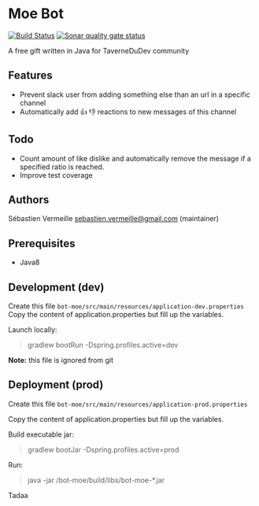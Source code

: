Moe Bot
============================================

[![Build Status](https://travis-ci.org/TaverneDuDev/MoeBot.svg?branch=master)](https://travis-ci.org/TaverneDuDev/MoeBot)
[![Sonar quality gate status](https://sonarcloud.io/api/badges/gate?key=fr.tavernedudev:bot-moe)](https://sonarcloud.io/dashboard?id=fr.tavernedudev%3Abot-moe)




A free gift written in Java for TaverneDuDev community

## Features

* Prevent slack user from adding something else than an url in a
specific channel
* Automatically add :+1: :-1: reactions to new messages of this channel

## Todo

* Count amount of like dislike and automatically remove the message if a specified ratio is reached.
* Improve test coverage

## Authors
Sébastien Vermeille <sebastien.vermeille@gmail.com> (maintainer)

## Prerequisites

* Java8

## Development (dev)

Create this file `bot-moe/src/main/resources/application-dev.properties`
Copy the content of application.properties but fill up the variables.

Launch locally:
> gradlew bootRun -Dspring.profiles.active=dev

**Note:** this file is ignored from git

## Deployment (prod)

Create this file `bot-moe/src/main/resources/application-prod.properties`

Copy the content of application.properties but fill up the variables.

Build executable jar:
> gradlew bootJar -Dspring.profiles.active=prod

Run:
> java -jar /bot-moe/build/libs/bot-moe-*.jar

Tadaa